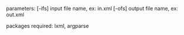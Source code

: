parameters:
[-ifs] input file name, ex: in.xml
[-ofs] output file name, ex: out.xml

packages required:
lxml, argparse
